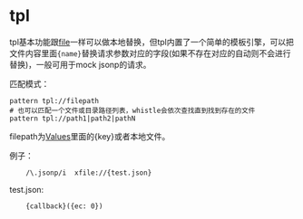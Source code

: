 # tpl
tpl基本功能跟[file](file.html)一样可以做本地替换，但tpl内置了一个简单的模板引擎，可以把文件内容里面`{name}`替换请求参数对应的字段(如果不存在对应的自动则不会进行替换)，一般可用于mock jsonp的请求。

匹配模式：

	pattern tpl://filepath
	# 也可以匹配一个文件或目录路径列表，whistle会依次查找直到找到存在的文件
	pattern tpl://path1|path2|pathN
		
filepath为[Values](http://local.whistlejs.com/#values)里面的{key}或者本地文件。


例子：

		/\.jsonp/i  xfile://{test.json}
		
test.json:

		{callback}({ec: 0})

